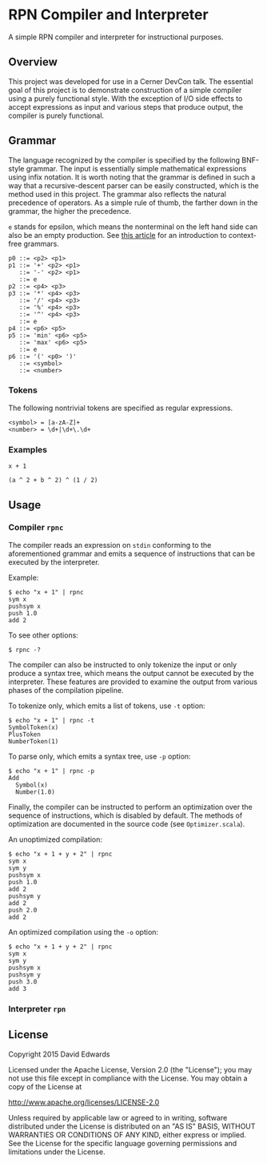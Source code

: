 # RPN Compiler and Interpreter
A simple RPN compiler and interpreter for instructional purposes.

## Overview
This project was developed for use in a Cerner DevCon talk. The essential goal of this project is to
demonstrate construction of a simple compiler using a purely functional style. With the exception of
I/O side effects to accept expressions as input and various steps that produce output, the compiler
is purely functional.

## Grammar
The language recognized by the compiler is specified by the following BNF-style grammar. The input
is essentially simple mathematical expressions using infix notation. It is worth noting that the
grammar is defined in such a way that a recursive-descent parser can be easily constructed, which is
the method used in this project. The grammar also reflects the natural precedence of operators. As a
simple rule of thumb, the farther down in the grammar, the higher the precedence.

`e` stands for epsilon, which means the nonterminal on the left hand side can also be an empty
production. See [this article](https://www.cs.rochester.edu/~nelson/courses/csc_173/grammars/cfg.html)
for an introduction to context-free grammars.

```
p0 ::= <p2> <p1>
p1 ::= '+' <p2> <p1>
   ::= '-' <p2> <p1>
   ::= e
p2 ::= <p4> <p3>
p3 ::= '*' <p4> <p3>
   ::= '/' <p4> <p3>
   ::= '%' <p4> <p3>
   ::= '^' <p4> <p3>
   ::= e
p4 ::= <p6> <p5>
p5 ::= 'min' <p6> <p5>
   ::= 'max' <p6> <p5>
   ::= e
p6 ::= '(' <p0> ')'
   ::= <symbol>
   ::= <number>
```

### Tokens
The following nontrivial tokens are specified as regular expressions.
```
<symbol> = [a-zA-Z]+
<number> = \d+|\d+\.\d+
```

### Examples
```
x + 1
```

```
(a ^ 2 + b ^ 2) ^ (1 / 2)
```

## Usage
### Compiler `rpnc`
The compiler reads an expression on `stdin` conforming to the aforementioned grammar and emits a
sequence of instructions that can be executed by the interpreter.

Example:
```
$ echo "x + 1" | rpnc
sym x
pushsym x
push 1.0
add 2
```

To see other options:
```
$ rpnc -?
```

The compiler can also be instructed to only tokenize the input or only produce a syntax tree, which
means the output cannot be executed by the interpreter. These features are provided to examine the
output from various phases of the compilation pipeline.

To tokenize only, which emits a list of tokens, use `-t` option:
```
$ echo "x + 1" | rpnc -t
SymbolToken(x)
PlusToken
NumberToken(1)
```

To parse only, which emits a syntax tree, use `-p` option:
```
$ echo "x + 1" | rpnc -p
Add
  Symbol(x)
  Number(1.0)
```

Finally, the compiler can be instructed to perform an optimization over the sequence of instructions,
which is disabled by default. The methods of optimization are documented in the source code (see
`Optimizer.scala`).

An unoptimized compilation:
```
$ echo "x + 1 + y + 2" | rpnc
sym x
sym y
pushsym x
push 1.0
add 2
pushsym y
add 2
push 2.0
add 2
```

An optimized compilation using the `-o` option:
```
$ echo "x + 1 + y + 2" | rpnc
sym x
sym y
pushsym x
pushsym y
push 3.0
add 3
```

### Interpreter `rpn`

## License
Copyright 2015 David Edwards

Licensed under the Apache License, Version 2.0 (the "License");
you may not use this file except in compliance with the License.
You may obtain a copy of the License at

http://www.apache.org/licenses/LICENSE-2.0

Unless required by applicable law or agreed to in writing, software
distributed under the License is distributed on an "AS IS" BASIS,
WITHOUT WARRANTIES OR CONDITIONS OF ANY KIND, either express or implied.
See the License for the specific language governing permissions and
limitations under the License.
